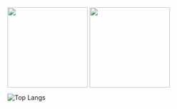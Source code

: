 <div>
  <a href="https://github.com/nullguess"></a>
  <img height="180px" align="center" src="https://github-readme-stats.vercel.app/api?username=npedrohh&count_private-true&show_icons=true&theme=midnight-purple&include_all_commits=true&locale=pt-br"/>
  <img height="180px" align="center" src="https://github-readme-stats.vercel.app/api/top-langs/?username=npedrohh&theme=midnight-purple&include_all_commits=true&langs_count=10&layout=compact&locale=pt-br"/>
</div>


![Top Langs](https://github-readme-stats.vercel.app/api/top-langs/?username=npedrohh&size_weight=0&count_weight=1)

